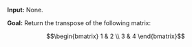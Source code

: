 **Input:** None.

**Goal:** Return the transpose of the following matrix:

$$\begin{bmatrix} 1 & 2 \\ 3 & 4 \end{bmatrix}$$
